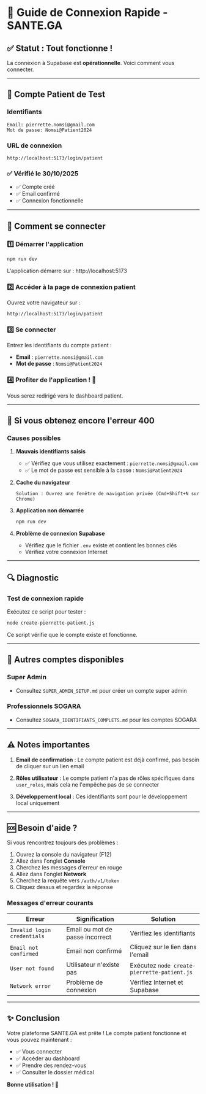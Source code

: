 # 🚀 Guide de Connexion Rapide - SANTE.GA

## ✅ Statut : Tout fonctionne !

La connexion à Supabase est **opérationnelle**. Voici comment vous connecter.

---

## 👤 Compte Patient de Test

### Identifiants
```
Email: pierrette.nomsi@gmail.com
Mot de passe: Nomsi@Patient2024
```

### URL de connexion
```
http://localhost:5173/login/patient
```

### ✅ Vérifié le 30/10/2025
- ✅ Compte créé
- ✅ Email confirmé
- ✅ Connexion fonctionnelle

---

## 🎯 Comment se connecter

### 1️⃣ Démarrer l'application

```bash
npm run dev
```

L'application démarre sur : http://localhost:5173

### 2️⃣ Accéder à la page de connexion patient

Ouvrez votre navigateur sur :
```
http://localhost:5173/login/patient
```

### 3️⃣ Se connecter

Entrez les identifiants du compte patient :
- **Email** : `pierrette.nomsi@gmail.com`
- **Mot de passe** : `Nomsi@Patient2024`

### 4️⃣ Profiter de l'application ! 🎉

Vous serez redirigé vers le dashboard patient.

---

## 🐛 Si vous obtenez encore l'erreur 400

### Causes possibles

1. **Mauvais identifiants saisis**
   - ✅ Vérifiez que vous utilisez exactement : `pierrette.nomsi@gmail.com`
   - ✅ Le mot de passe est sensible à la casse : `Nomsi@Patient2024`

2. **Cache du navigateur**
   ```
   Solution : Ouvrez une fenêtre de navigation privée (Cmd+Shift+N sur Chrome)
   ```

3. **Application non démarrée**
   ```bash
   npm run dev
   ```

4. **Problème de connexion Supabase**
   - Vérifiez que le fichier `.env` existe et contient les bonnes clés
   - Vérifiez votre connexion Internet

---

## 🔍 Diagnostic

### Test de connexion rapide

Exécutez ce script pour tester :

```bash
node create-pierrette-patient.js
```

Ce script vérifie que le compte existe et fonctionne.

---

## 📝 Autres comptes disponibles

### Super Admin
- Consultez `SUPER_ADMIN_SETUP.md` pour créer un compte super admin

### Professionnels SOGARA
- Consultez `SOGARA_IDENTIFIANTS_COMPLETS.md` pour les comptes SOGARA

---

## ⚠️ Notes importantes

1. **Email de confirmation** : Le compte patient est déjà confirmé, pas besoin de cliquer sur un lien email

2. **Rôles utilisateur** : Le compte patient n'a pas de rôles spécifiques dans `user_roles`, mais cela ne l'empêche pas de se connecter

3. **Développement local** : Ces identifiants sont pour le développement local uniquement

---

## 🆘 Besoin d'aide ?

Si vous rencontrez toujours des problèmes :

1. Ouvrez la console du navigateur (F12)
2. Allez dans l'onglet **Console**
3. Cherchez les messages d'erreur en rouge
4. Allez dans l'onglet **Network**
5. Cherchez la requête vers `/auth/v1/token`
6. Cliquez dessus et regardez la réponse

### Messages d'erreur courants

| Erreur | Signification | Solution |
|--------|---------------|----------|
| `Invalid login credentials` | Email ou mot de passe incorrect | Vérifiez les identifiants |
| `Email not confirmed` | Email non confirmé | Cliquez sur le lien dans l'email |
| `User not found` | Utilisateur n'existe pas | Exécutez `node create-pierrette-patient.js` |
| `Network error` | Problème de connexion | Vérifiez Internet et Supabase |

---

## ✨ Conclusion

Votre plateforme SANTE.GA est prête ! Le compte patient fonctionne et vous pouvez maintenant :

- ✅ Vous connecter
- ✅ Accéder au dashboard
- ✅ Prendre des rendez-vous
- ✅ Consulter le dossier médical

**Bonne utilisation ! 🏥**

